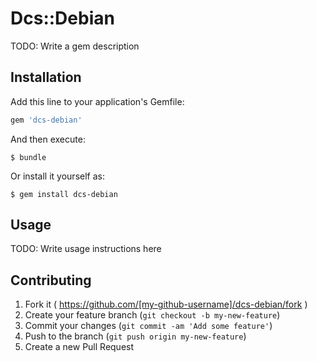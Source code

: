 # Dcs::Debian

TODO: Write a gem description

## Installation

Add this line to your application's Gemfile:

```ruby
gem 'dcs-debian'
```

And then execute:

    $ bundle

Or install it yourself as:

    $ gem install dcs-debian

## Usage

TODO: Write usage instructions here

## Contributing

1. Fork it ( https://github.com/[my-github-username]/dcs-debian/fork )
2. Create your feature branch (`git checkout -b my-new-feature`)
3. Commit your changes (`git commit -am 'Add some feature'`)
4. Push to the branch (`git push origin my-new-feature`)
5. Create a new Pull Request
